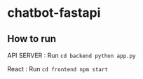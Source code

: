 # chatbot-fastapi


## How to run

API SERVER : Run 
    ```cd backend
    python app.py```

React : Run 
    ```cd frontend
    npm start```

